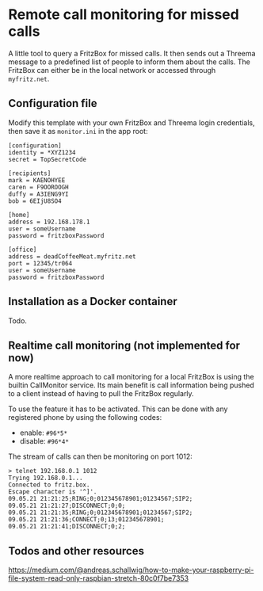
# Remote call monitoring for missed calls

A little tool to query a FritzBox for missed calls. It then sends out a Threema message to
a predefined list of people to inform them about the calls. The FritzBox can either be in
the local network or accessed through ```myfritz.net```.

## Configuration file

Modify this template with your own FritzBox and Threema login credentials,
then save it as ```monitor.ini``` in the app root:

```
[configuration]
identity = *XYZ1234
secret = TopSecretCode

[recipients]
mark = KAENOHYEE
caren = F9OOROOGH
duffy = A3IENG9YI
bob = 6EIjU8SO4

[home]
address = 192.168.178.1
user = someUsername
password = fritzboxPassword

[office]
address = deadCoffeeMeat.myfritz.net
port = 12345/tr064
user = someUsername
password = fritzboxPassword
```

## Installation as a Docker container

Todo.


## Realtime call monitoring (not implemented for now)

A more realtime approach to call monitoring for a local FritzBox is using the
builtin CallMonitor service. Its main benefit is call information being pushed 
to a client instead of having to pull the FritzBox regularly.

To use the feature it has to be activated. This can be done with any registered phone
by using the following codes:

* enable: ```#96*5*```
* disable: ```#96*4*```

The stream of calls can then be monitoring on port 1012:

```
> telnet 192.168.0.1 1012
Trying 192.168.0.1...
Connected to fritz.box.
Escape character is '^]'.
09.05.21 21:21:25;RING;0;012345678901;01234567;SIP2;
09.05.21 21:21:27;DISCONNECT;0;0;
09.05.21 21:21:35;RING;0;012345678901;01234567;SIP2;
09.05.21 21:21:36;CONNECT;0;13;012345678901;
09.05.21 21:21:41;DISCONNECT;0;2;
```

## Todos and other resources

https://medium.com/@andreas.schallwig/how-to-make-your-raspberry-pi-file-system-read-only-raspbian-stretch-80c0f7be7353
